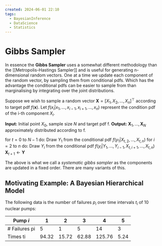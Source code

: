 ```yaml
---
created: 2024-06-01 22:10
tags:
  - BayesianInference
  - DataScience
  - Statistics
---
```


# Gibbs Sampler

In essence the **Gibbs Sampler** uses a somewhat different methodology than the [[Metropolis-Hastings Sampler]] and is useful for generating n-dimensional random vectors. One at a time we update each component of the random vector, by sampling them from conditional pdfs. Which has the advantage the conditional pdfs can be easier to sample from than marginalising by integrating over the joint distributions.

Suppose we wish to sample a random vector $\mathbf{X} = [X_1, X_2, \dots, X_n]^{\top}$ according to target pdf $f(\boldsymbol{x})$. Let $f(x_i | x_1, \dots, x_{i-1}, x_{i+1}, \dots, x_n)$ represent the condition pdf of the i-th component $X_i$.

**Input:** Initial point $X_0$, sample size $N$ and target pdf f.
**Output:** $\boldsymbol{X}_1, \dots, \boldsymbol{X}_N$ approximately distributed according to f.

for $t=0$ to $N-1$ do:
	Draw $Y_1$ from the conditional pdf $f(y_1| X_{t,2}, \dots, X_{t,n})$
		for $i=2$ to $n$ do:
			Draw $Y_i$ from the conditional pdf $f(y_i|Y_1, \dots, Y_{i-1}, X_{t, i+1}, \dots, X_{t,n})$
		$\boldsymbol{X}_{t+1} \leftarrow \boldsymbol{Y}$

The above is what we call a *systematic gibbs sampler* as the components are updated in a fixed order. There are many variants of this.

## Motivating Example: A Bayesian Hierarchical Model

The following data is the number of failures $p_i$ over time intervals $t_i$ of 10 nuclear pumps:

| Pump $i$      | 1     | 2     | 3     | 4      | 5    |
| ------------- | ----- | ----- | ----- | ------ | ---- |
| # Failures pi | 5     | 1     | 5     | 14     | 3    |
| Times ti      | 94.32 | 15.72 | 62.88 | 125.76 | 5.24 |







